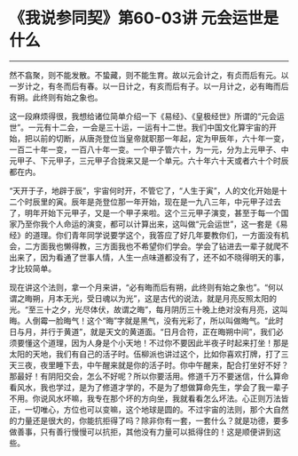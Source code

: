 # 《我说参同契》第60-03讲 元会运世是什么

------

然不翕聚，则不能发散。不蛰藏，则不能生育。故以元会计之，有贞而后有元。以一岁计之，有冬而后有春。以一日计之，有亥而后有子。以一月计之，必有晦而后有朔。此终则有始之象也。

这一段麻烦得很，我想给诸位简单介绍一下《易经》、《皇极经世》所谓的“元会运世”。一元有十二会，一会是三十运，一运有十二世。我们中国文化算宇宙的开始，把以前的切断，从唐尧登位当皇帝就职那一年起，定为甲辰年，六十年一变，一百二十年一变，一百八十年一变。一个甲子管六十，为一元，分为上元甲子、中元甲子、下元甲子，三元甲子合拢来又是一个单元。六十年六十天或者六十个时辰都在内。

“天开于子，地辟于辰”，宇宙何时开，不管它了，“人生于寅”，人的文化开始是十二个时辰里的寅。辰年是尧登位那一年开始，现在是一九八三年，中元甲子过去了，明年开始下元甲子，又是一个甲子来啦。这个三元甲子演变，甚至于每一个国家乃至你我个人命运的演变，都可以计算出来，这叫做“元会运世”，这一套是《易经》的道理。你们青年同学说要学这个，我答应了好几年要教你们，一方面没有机会，二方面我也懒得教，三方面我也不希望你们学会。学会了钻进去一辈子就爬不出来了，因为看通了世事人情，人生一点味道都没有了，还不如不晓得明天的事，才比较简单。

现在讲这个法则，拿一个月来讲，“必有晦而后有朔，此终则有始之象也”。“何以谓之晦朔，月本无光，受日魂以为光”，这是古代的说法，就是月亮反照太阳的光。“至三十之夕，光尽体伏，故谓之晦”，每月阴历三十晚上绝对没有月亮，这叫晦。人倒霉一脸晦气！这个“晦”字就是黑气，没有光彩了，所以叫做晦气。“此时日与月，并行于黄道”，就是天文的黄道面。“日月合符，正在晦朔中间”，我们必须要懂这个道理，因为人身是个小天地！不过你不要因此半夜子时起来打坐！那是太阳的天地，我们有自己的活子时。伍柳派也讲过这个，比如你喜欢打牌，打了三天三夜，夜里睡下去，中午醒来就是你的活子时。你中午醒来，配合打坐好不好？那最好！有阴阳交会，怎么不好呢？所以你要活用。修道千万不要迷信，什么算命看风水，我也学过，是为了修道才学的，不是为了想做算命先生，学会了我一辈子不用。你说风水坏嘛，我专在那个坏的方向坐，我就看看怎么坏法。心正则万法皆正，一切唯心，方位也可以变嘛，这个地球是圆的。不过宇宙的法则，那个大自然的力量还是很大的，你能抗拒得了吗？除非你有一套，一套什么？就是功德，要多做善事，只有善行慢慢可以抗拒，其他没有力量可以抵得住的！这是顺便讲到这些。